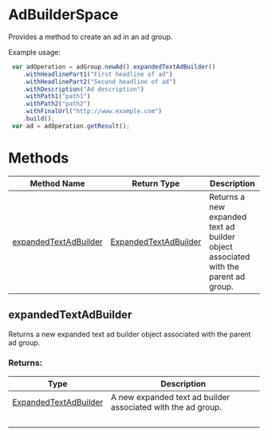 # AdBuilderSpace
Provides a method to create an ad in an ad group.

Example usage:
```javascript
 var adOperation = adGroup.newAd().expandedTextAdBuilder()
    .withHeadlinePart1("First headline of ad")
    .withHeadlinePart2("Second headline of ad")
    .withDescription("Ad description")
    .withPath1("path1")
    .withPath2("path2")
    .withFinalUrl("http://www.example.com")
    .build();
 var ad = adOperation.getResult();
```

# Methods
|Method Name|Return Type|Description|
|-|-|-
[expandedTextAdBuilder](#expandedtextadbuilder)|[ExpandedTextAdBuilder](./ExpandedTextAdBuilder)|Returns a new expanded text ad builder object associated with the parent ad group.<br />

## <a name="expandedtextadbuilder"></a>expandedTextAdBuilder
Returns a new expanded text ad builder object associated with the parent ad group.

### Returns:
|Type|Description|
|-|-
[ExpandedTextAdBuilder](./ExpandedTextAdBuilder)|A new expanded text ad builder associated with the ad group.
&nbsp;|&nbsp;

